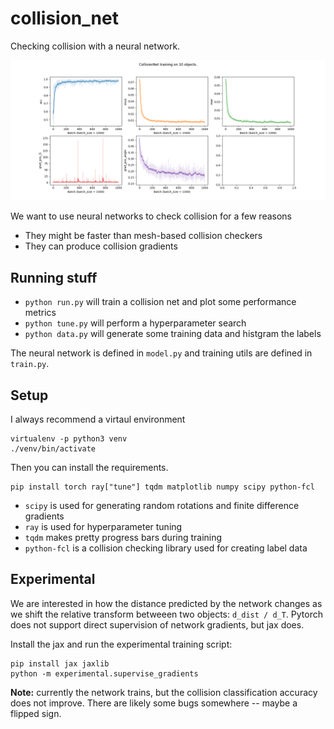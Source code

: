 # collision_net

Checking collision with a neural network.

![The results from running `python run.py --n-objects=10 --n-iters=1000 --n-batch=1000`](figures/collision_net_metrics.png)

We want to use neural networks to check collision for a few reasons

 * They might be faster than mesh-based collision checkers
 * They can produce collision gradients

## Running stuff

 * `python run.py` will train a collision net and plot some performance metrics
 * `python tune.py` will perform a hyperparameter search
 * `python data.py` will generate some training data and histgram the labels

The neural network is defined in `model.py` and training utils are defined in `train.py`.

## Setup

I always recommend a virtaul environment

```
virtualenv -p python3 venv
./venv/bin/activate
```

Then you can install the requirements.

```
pip install torch ray["tune"] tqdm matplotlib numpy scipy python-fcl
```

 * `scipy` is used for generating random rotations and finite difference gradients
 * `ray` is used for hyperparameter tuning
 * `tqdm` makes pretty progress bars during training
 * `python-fcl` is a collision checking library used for creating label data


## Experimental

We are interested in how the distance predicted by the network changes as we shift the relative transform betweeen two objects: `d_dist / d_T`. Pytorch does not support direct supervision of network gradients, but jax does.

Install the jax and run the experimental training script:

```
pip install jax jaxlib
python -m experimental.supervise_gradients
```

**Note:** currently the network trains, but the collision classification accuracy does not improve. There are likely some bugs somewhere -- maybe a flipped sign.
